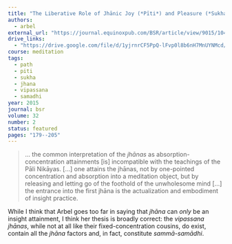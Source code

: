 ```yaml
---
title: "The Liberative Role of Jhānic Joy (*Pīti*) and Pleasure (*Sukha*) in the Early Buddhist Path to Awakening"
authors:
  - arbel
external_url: "https://journal.equinoxpub.com/BSR/article/view/9015/10488"
drive_links:
  - "https://drive.google.com/file/d/1yjrnrCF5PpQ-lFvp0l8b6nH7MnUYNMcd/view?usp=drivesdk"
course: meditation
tags:
  - path
  - piti
  - sukha
  - jhana
  - vipassana
  - samadhi
year: 2015
journal: bsr
volume: 32
number: 2
status: featured
pages: "179--205"
---
```


> … the common interpretation of the *jhānas* as absorption-concentration attainments [is] incompatible with the teachings of the Pāli Nikāyas. [...] one attains the jhānas, not by one-pointed concentration and absorption into a meditation object, but by releasing and letting go of the foothold of the unwholesome mind [...] the entrance into the first jhāna is the actualization and embodiment of insight practice.

While I think that Arbel goes too far in saying that *jhāna* can _only_ be an insight attainment, I think her thesis is broadly correct: the _vipassana jhānas_, while not at all like their fixed-concentration cousins, do exist, contain all the *jhāna* factors and, in fact, constitute _sammā-samādhi_.

